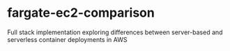 # fargate-ec2-comparison
Full stack implementation exploring differences between server-based and serverless container deployments in AWS
